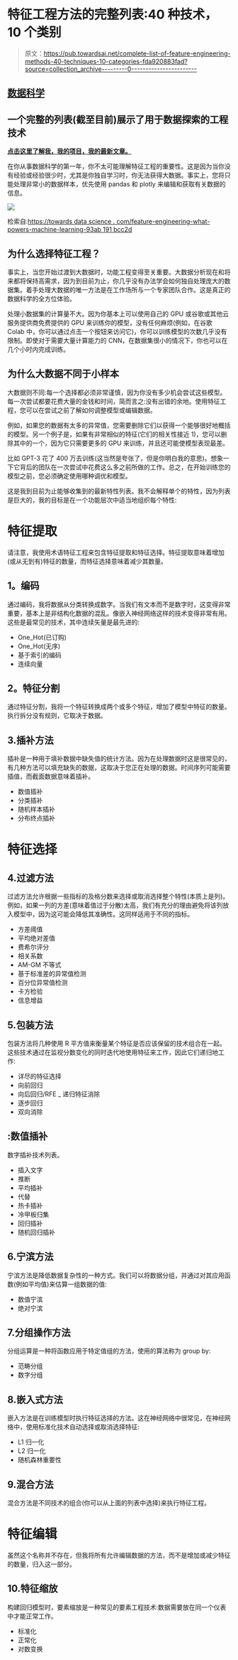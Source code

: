 # 特征工程方法的完整列表:40 种技术，10 个类别

> 原文：<https://pub.towardsai.net/complete-list-of-feature-engineering-methods-40-techniques-10-categories-fda920883fad?source=collection_archive---------0----------------------->

## [数据科学](https://towardsai.net/p/category/data-science)

## 一个完整的列表(截至目前)展示了用于数据探索的工程技术

[**点击这里了解我，我的项目，我的最新文章。**](http://www.michelangiolo.best/)

在你从事数据科学的第一年，你不太可能理解特征工程的重要性。这是因为当你没有经验或经验很少时，尤其是你独自学习时，你无法获得大数据。事实上，您将只能处理非常小的数据样本，优先使用 pandas 和 plotly 来编辑和获取有关数据的信息。

![](img/454a285f68d0db272caf2e8acd3caf04.png)

检索自:[https://towards data science . com/feature-engineering-what-powers-machine-learning-93ab 191 bcc2d](https://towardsdatascience.com/feature-engineering-what-powers-machine-learning-93ab191bcc2d)

## 为什么选择特征工程？

事实上，当您开始过渡到大数据时，功能工程变得至关重要。大数据分析现在和将来都将保持高需求，因为到目前为止，你几乎没有办法学会如何独自处理庞大的数据集。着手处理大数据的唯一方法是在工作场所与一个专家团队合作。这是真正的数据科学的全方位体验。

处理小数据集的计算量不大。因为你基本上可以使用自己的 GPU 或谷歌或其他云服务提供商免费提供的 GPU 来训练你的模型，没有任何麻烦(例如，在谷歌 Colab 中，你可以通过点击一个按钮来访问它)，你可以训练模型的次数几乎没有限制。即使对于需要大量计算能力的 CNN，在数据集很小的情况下，你也可以在几个小时内完成训练。

## 为什么大数据不同于小样本

大数据则不同:每一个选择都必须非常谨慎，因为你没有多少机会尝试这些模型。每一次尝试都要花费大量的金钱和时间，简而言之:没有出错的余地。使用特征工程，您可以在尝试之前了解如何调整模型或编辑数据。

例如，如果您的数据有太多的异常值，您需要删除它们以获得一个能够很好地概括的模型。另一个例子是，如果有非常相似的特征(它们的相关性接近 1)，您可以删除其中的一个，因为它只需要更多的 GPU 来训练，并且还可能使模型表现最差。

比如 GPT-3 花了 400 万去训练(这当然是夸张了，但是你明白我的意思)。想象一下它背后的团队在一次尝试中花费这么多之前所做的工作。总之，在开始训练您的模型之前，您必须确定使用哪种调优和模型。

这是我到目前为止能够收集到的最新特性列表。我不会解释单个的特性，因为列表是巨大的，我的目标是在一个功能层次中适当地组织每个特性:

# **特征提取**

请注意，我使用术语特征工程来包含特征提取和特征选择。特征提取意味着增加(或从无到有)特征的数量，而特征选择意味着减少其数量。

## **1。编码**

通过编码，我将数据从分类转换成数字。当我们有文本而不是数字时，这变得非常重要，基本上是非结构化数据的混乱。像嵌入神经网络这样的技术变得非常有用。这些是最常见的技术，其中连续矢量是最先进的:

*   One_Hot(已订购)
*   One_Hot(无序)
*   基于索引的编码
*   连续向量

## **2。特征分割**

通过特征分割，我将一个特征转换成两个或多个特征，增加了模型中特征的数量。执行拆分没有规则，它取决于数据。

## 3.插补方法

插补是一种用于填补数据中缺失值的统计方法。因为在处理数据时这是很常见的，有几种方法可以填充缺失的数据，这取决于您正在处理的数据。时间序列可能需要插值，而截面数据意味着插补。

*   数值插补
*   分类插补
*   随机样本插补
*   分布终点插补

# 特征选择

## 4.过滤方法

过滤方法允许根据一些指标的及格分数来选择或取消选择整个特性(本质上是列)。例如，如果一列的方差(意味着值过于分散)太高，我们有充分的理由避免将该列放入模型中，因为这可能会降低其准确性。这同样适用于不同的指标。

*   方差阈值
*   平均绝对差值
*   费希尔评分
*   相关系数
*   AM-GM 不等式
*   基于标准差的异常值检测
*   百分位异常值检测
*   卡方检验
*   信息增益

## 5.包装方法

包装方法将几种使用 R 平方值来衡量某个特征是否应该保留的技术组合在一起。这些技术通过在监视分数变化的同时迭代地使用特征来工作，因此它们递归地工作:

*   详尽的特征选择
*   向前回归
*   向后回归/RFE _ 递归特征消除
*   逐步回归
*   双向消除

## :数值插补

数字插补技术列表。

*   插入文字
*   推断
*   平均插补
*   代替
*   热卡插补
*   冷甲板归集
*   回归插补
*   随机回归插补

## 6.宁滨方法

宁滨方法是降低数据复杂性的一种方式。我们可以将数据分组，并通过对其应用函数(例如平均值)来估算一组数据的值:

*   数值宁滨
*   绝对宁滨

## 7.分组操作方法

分组运算是一种将函数应用于特定值组的方法，使用的算法称为 group by:

*   范畴分组
*   数字分组

## 8.嵌入式方法

嵌入方法是在训练模型时执行特征选择的方法。这在神经网络中很常见，在神经网络中，使用标准化技术自动选择或取消选择特征:

*   L1 归一化
*   L2 归一化
*   随机森林重要性

## 9.混合方法

混合方法是不同技术的组合(你可以从上面的列表中选择)来执行特征工程。

# 特征编辑

虽然这个名称并不存在，但我将所有允许编辑数据的方法，而不是增加或减少特征的数量，归入这一部分。

## 10.特征缩放

构建回归模型时，要素缩放是一种常见的要素工程技术:数据需要放在同一个仪表中才能正常工作。

*   标准化
*   正常化
*   对数变换